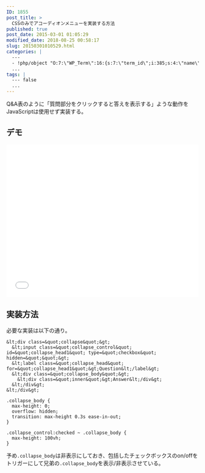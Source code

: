```yaml
---
ID: 1855
post_title: >
  CSSのみでアコーディオンメニューを実装する方法
published: true
post_date: 2015-03-01 01:05:29
modified_date: 2018-08-25 00:58:17
slug: 20150301010529.html
categories: |
  ---
  - !php/object "O:7:\"WP_Term\":16:{s:7:\"term_id\";i:385;s:4:\"name\";s:3:\"CSS\";s:4:\"slug\";s:3:\"css\";s:10:\"term_group\";i:0;s:16:\"term_taxonomy_id\";i:403;s:8:\"taxonomy\";s:8:\"category\";s:11:\"description\";s:0:\"\";s:6:\"parent\";i:0;s:5:\"count\";i:22;s:6:\"filter\";s:3:\"raw\";s:6:\"cat_ID\";i:385;s:14:\"category_count\";i:22;s:20:\"category_description\";s:0:\"\";s:8:\"cat_name\";s:3:\"CSS\";s:17:\"category_nicename\";s:3:\"css\";s:15:\"category_parent\";i:0;}"
  ...
tags: |
  --- false
  ...
---
```

Q&A表のように「質問部分をクリックすると答えを表示する」ような動作をJavaScriptは使用せず実装する。

<!--more-->

## デモ

<iframe height='400' scrolling='no' title='accordion menu' src='//codepen.io/hiro0218/embed/JaYqzM/?height=408&theme-id=light&default-tab=result&embed-version=2' frameborder='no' allowtransparency='true' allowfullscreen='true' style='width: 100%;'>See the Pen <a href='https://codepen.io/hiro0218/pen/JaYqzM/'>accordion menu</a> by hiro (<a href='https://codepen.io/hiro0218'>@hiro0218</a>) on <a href='https://codepen.io'>CodePen</a>.
</iframe>

## 実装方法

必要な実装は以下の通り。

```language-html
&lt;div class=&quot;collapse&quot;&gt;
  &lt;input class=&quot;collapse_control&quot; id=&quot;collapse_head1&quot; type=&quot;checkbox&quot; hidden=&quot;&quot;&gt;
  &lt;label class=&quot;collapse_head&quot; for=&quot;collapse_head1&quot;&gt;Question&lt;/label&gt;
  &lt;div class=&quot;collapse_body&quot;&gt;
    &lt;div class=&quot;inner&quot;&gt;Answer&lt;/div&gt;
  &lt;/div&gt;
&lt;/div&gt;
```

```language-css
.collapse_body {
  max-height: 0;
  overflow: hidden;
  transition: max-height 0.3s ease-in-out;
}

.collapse_control:checked ~ .collapse_body {
  max-height: 100vh;
}
```


予め`.collapse_body`は非表示にしておき、包括したチェックボックスのon/offをトリガーにして兄弟の`.collapse_body`を表示/非表示させている。